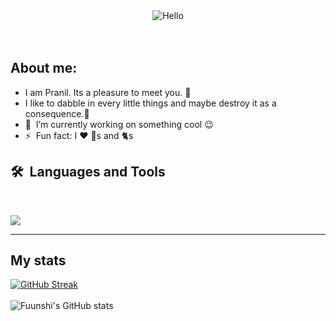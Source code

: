 <div align="center">
  <img src="https://c.tenor.com/DcDYpWonGbIAAAAi/budding-pop-cute.gif" alt="Hello">
</div>
<br>
<br><!---->



## About me:
- I am Pranil. Its a pleasure to meet you. 🤝
- I like to dabble in every little things and maybe destroy it as a consequence.🔨
- 🔭 &nbsp;I’m currently working on something cool :wink:
- ⚡ &nbsp;Fun fact: I :heart: :dog:s and 🐈s

## 🛠️&nbsp;&nbsp;Languages&nbsp;and&nbsp;Tools
  <br/>
<!--     <img src="https://github.com/devicons/devicon/blob/master/icons/python/python-original.svg" alt="Python" height="40" width="40">?
<img src="https://github.com/devicons/devicon/blob/master/icons/django/django-plain.svg" alt="Django" height="40" width="40">
<img src="https://github.com/devicons/devicon/blob/master/icons/c/c-original.svg" alt="C" height="40" width="40">
<img src="https://github.com/devicons/devicon/blob/master/icons/html5/html5-original.svg" alt="HTML" height="40" width="40">
<img src="https://github.com/devicons/devicon/blob/master/icons/css3/css3-original.svg" alt="CSS" height="40" width="40">
<img src="https://github.com/devicons/devicon/blob/master/icons/javascript/javascript-original.svg" alt="JavaScript" height="40" width="40">
<img src="https://github.com/devicons/devicon/blob/master/icons/typescript/typescript-original.svg" alt="TypeScript" height="40" width="40">
<img src="https://github.com/devicons/devicon/blob/master/icons/java/java-original.svg" alt="Java" height="40" width="40">
<img src="https://github.com/devicons/devicon/blob/master/icons/react/react-original.svg" alt="React" height="40" width="40">
<img src="https://github.com/devicons/devicon/blob/master/icons/git/git-original.svg" alt="Git" height="40" width="40">
<img src="https://github.com/devicons/devicon/blob/master/icons/docker/docker-original.svg" alt="Docker" height="40" width="40">
<img src="https://github.com/devicons/devicon/blob/master/icons/tailwindcss/tailwindcss-plain.svg" alt="Tailwind" height="40" width="40">
<img src="https://github.com/devicons/devicon/blob/master/icons/bootstrap/bootstrap-original.svg" alt="Bootstrap" height="40" width="40">
<img src="https://github.com/devicons/devicon/blob/master/icons/go/go-original.svg" alt="Golang" height="40" width="40">
<img src="https://github.com/devicons/devicon/blob/master/icons/linux/linux-original.svg" alt="Linux" height="40" width="40">
<img src="https://github.com/devicons/devicon/blob/master/icons/php/php-original.svg" alt="PHP" height="40" width="40">
<img src="https://github.com/devicons/devicon/blob/master/icons/mysql/mysql-original.svg" alt="MySQL" height="40" width="40">
<img src="https://github.com/devicons/devicon/blob/master/icons/postgresql/postgresql-original.svg" alt="PostgreSQL" height="40" width="40">
<img src="https://github.com/devicons/devicon/blob/master/icons/oracle/oracle-original.svg" alt="Oracle" height="40" width="40">
<img src="https://github.com/devicons/devicon/blob/master/icons/bash/bash-original.svg" alt="Bash" height="40" width="40">>
 -->
<!--[![My Skills](https://skillicons.dev/icons?i=javascript,html,css,python,typescript,django,c,git,react,docker,tailwindcss,bootstrap,go,linux,php,mysql,postgresql,oracle,sqlite,bash)](https://skillicons.dev)
-->
<p align="left">
  <a href="https://skillicons.dev">
    <img src="https://skillicons.dev/icons?i=py,javascript,html,css,typescript,django,c,git,github,react,docker,tailwindcss,bootstrap,go,linux,php,mysql,postgresql,firebase,sqlite,bash,cloudflare&perline=7" />
  </a>
</p>

---


## My stats

[![GitHub Streak](http://github-readme-streak-stats.herokuapp.com?user=fuunshi&theme=dark&background=000000)](https://git.io/streak-stats)<br><br>
![Fuunshi's GitHub stats](https://github-readme-stats.vercel.app/api?username=fuunshi&show_icons=true&theme=transparent&hide=prs,issues,contribs)
